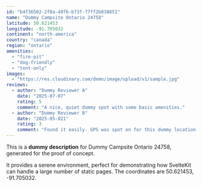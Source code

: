 ```yaml
---
id: "b4f36502-2f8a-40fb-b73f-77ff2b838851"
name: "Dummy Campsite Ontario 24758"
latitude: 50.621453
longitude: -91.705032
continent: "north-america"
country: "canada"
region: "ontario"
amenities:
  - "fire-pit"
  - "dog-friendly"
  - "tent-only"
images:
  - "https://res.cloudinary.com/demo/image/upload/v1/sample.jpg"
reviews:
  - author: "Dummy Reviewer A"
    date: "2025-07-07"
    rating: 5
    comment: "A nice, quiet dummy spot with some basic amenities."
  - author: "Dummy Reviewer B"
    date: "2025-05-021"
    rating: 3
    comment: "Found it easily. GPS was spot on for this dummy location."
---
```


This is a **dummy description** for Dummy Campsite Ontario 24758, generated for the proof of concept.

It provides a serene environment, perfect for demonstrating how SvelteKit can handle a large number of static pages. The coordinates are 50.621453, -91.705032.

